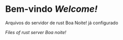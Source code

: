# Bem-vindo *Welcome!*

Arquivos do servidor de rust Boa Noite! já configurado

*Files of rust server Boa noite!*
